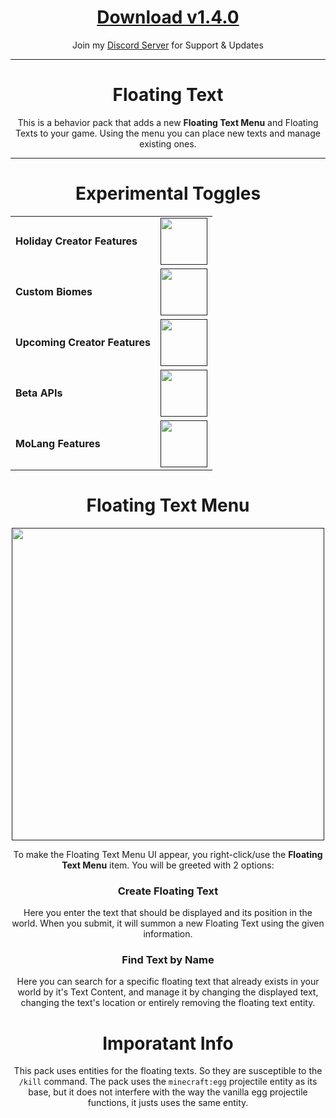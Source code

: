 <div align=center>

# [Download v1.4.0](https://www.mediafire.com/file/wwev5npqvar54pk/Floating_Texts_v1.4.0.mcpack/file#)
Join my [Discord Server](https://discord.gg/bs66cpWkqf) for Support & Updates

---

# Floating Text
  This is a behavior pack that adds a new **Floating Text Menu** and Floating Texts to your game. Using the menu you can place new texts and manage existing ones.

---

# Experimental Toggles
  | | |
  | :--- | :---: |
  | **Holiday Creator Features** | [<img src="https://user-images.githubusercontent.com/115075789/207722874-c9c3b1d5-8ee3-428f-95a9-564a5bd21361.png" width="75">]() |
  | **Custom Biomes** | [<img src="https://user-images.githubusercontent.com/115075789/207723014-b09cdef4-b687-42e0-a371-6632e93f5458.png" width="75">]() |
  | **Upcoming Creator Features** | [<img src="https://user-images.githubusercontent.com/115075789/207723014-b09cdef4-b687-42e0-a371-6632e93f5458.png" width="75">]() |
  | **Beta APIs** | [<img src="https://user-images.githubusercontent.com/115075789/207722874-c9c3b1d5-8ee3-428f-95a9-564a5bd21361.png" width="75">]() |
  | **MoLang Features** | [<img src="https://user-images.githubusercontent.com/115075789/207723014-b09cdef4-b687-42e0-a371-6632e93f5458.png" width="75">]() |

# Floating Text Menu
  [<img src="https://user-images.githubusercontent.com/115075789/228661708-0afcac7f-5276-4cb4-b4d4-81c4c9bad76f.png" width="500">]()

  To make the Floating Text Menu UI appear, you right-click/use the **Floating Text Menu** item. You will be greeted with 2 options:

### Create Floating Text
  Here you enter the text that should be displayed and its position in the world. When you submit, it will summon a new Floating Text using the given information.

### Find Text by Name
  Here you can search for a specific floating text that already exists in your world by it's Text Content, and manage it by changing the displayed text, changing the text's location or entirely removing the floating text entity.

# Imporatant Info
  This pack uses entities for the floating texts. So they are susceptible to the ``/kill`` command. The pack uses the ``minecraft:egg`` projectile entity as its base, but it does not interfere with the way the vanilla egg projectile functions, it justs uses the same entity.

</div align>
